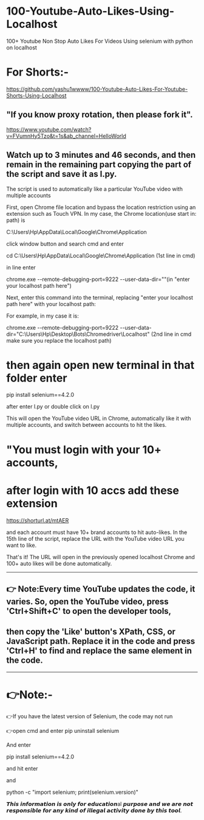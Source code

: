 # 100-Youtube-Auto-Likes-Using-Localhost

100+ Youtube Non Stop Auto Likes For Videos Using selenium with python on localhost

# For Shorts:-

https://github.com/yashu1wwww/100-Youtube-Auto-Likes-For-Youtube-Shorts-Using-Localhost

## "If you know proxy rotation, then please fork it".

https://www.youtube.com/watch?v=FVumnHy5Tzo&t=1s&ab_channel=HelloWorld

## Watch up to 3 minutes and 46 seconds, and then remain in the remaining part copying the part of the script and save it as l.py. 

The script is used to automatically like a particular YouTube video with multiple accounts

First, open Chrome file location and bypass the location restriction using an extension such as Touch VPN. In my case, the Chrome location(use start in: path) is

C:\Users\Hp\AppData\Local\Google\Chrome\Application

click window button and search cmd and enter

cd C:\Users\Hp\AppData\Local\Google\Chrome\Application (1st line in cmd)

in line enter

chrome.exe --remote-debugging-port=9222 --user-data-dir=""(in "enter your localhost path here")

Next, enter this command into the terminal, replacing "enter your localhost path here" with your localhost path:

For example, in my case it is:

chrome.exe --remote-debugging-port=9222 --user-data-dir="C:\Users\Hp\Desktop\Bots\Chromedriver\Localhost" (2nd line in cmd make sure you replace the localhost path)

# then again open new terminal in that folder enter

pip install selenium==4.2.0

after enter l.py or double click on l.py

This will open the YouTube video URL in Chrome, automatically like it with multiple accounts, and switch between accounts to hit the likes.

# "You must login with your 10+ accounts,

# after login with 10 accs add these extension
https://shorturl.at/mtAER

and each account must have 10+ brand accounts to hit auto-likes. In the 15th line of the script, replace the URL with the YouTube video URL you want to like.

That's it! The URL will open in the previously opened localhost Chrome and 100+ auto likes will be done automatically.

--------------------------------------------------------------------------------------------------------------------

## 👉 Note:Every time YouTube updates the code, it varies. So, open the YouTube video, press 'Ctrl+Shift+C' to open the developer tools,

## then copy the 'Like' button's XPath, CSS, or JavaScript path. Replace it in the code and press 'Ctrl+H' to find and replace the same element in the code.

--------------------------------------------------------------------------------------------------------------------

# 👉Note:-

👉If you have the latest version of Selenium, the code may not run

👉open cmd and enter pip uninstall selenium

And enter

pip install selenium==4.2.0

and hit enter

and

python -c "import selenium; print(selenium.version)"

𝙏𝙝𝙞𝙨 𝙞𝙣𝙛𝙤𝙧𝙢𝙖𝙩𝙞𝙤𝙣 𝙞𝙨 𝙤𝙣𝙡𝙮 𝙛𝙤𝙧 𝙚𝙙𝙪𝙘𝙖𝙩𝙞𝙤𝙣al 𝙥𝙪𝙧𝙥𝙤𝙨𝙚 𝙖𝙣𝙙 𝙬𝙚 𝙖𝙧𝙚 𝙣𝙤𝙩 𝙧𝙚𝙨𝙥𝙤𝙣𝙨𝙞𝙗𝙡𝙚 𝙛𝙤𝙧 𝙖𝙣𝙮 𝙠𝙞𝙣𝙙 𝙤𝙛 𝙞𝙡𝙡𝙚𝙜𝙖𝙡 𝙖𝙘𝙩𝙞𝙫𝙞𝙩𝙮 𝙙𝙤𝙣𝙚 𝙗𝙮 𝙩𝙝𝙞𝙨 𝙩𝙤𝙤𝙡.
